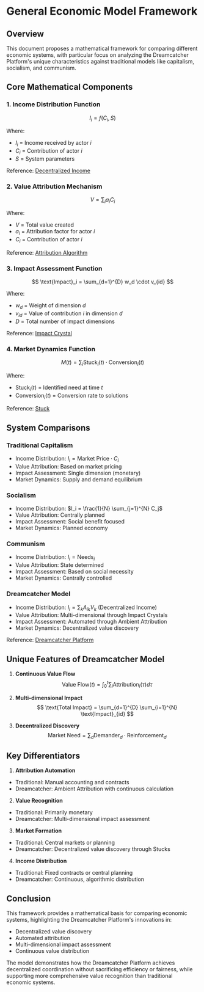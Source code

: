 # General Economic Model Framework

## Overview

This document proposes a mathematical framework for comparing different economic systems, with particular focus on analyzing the Dreamcatcher Platform's unique characteristics against traditional models like capitalism, socialism, and communism.

## Core Mathematical Components

### 1. Income Distribution Function
$$
I_i = f(C_i, S)
$$

Where:
- $I_i$ = Income received by actor $i$
- $C_i$ = Contribution of actor $i$
- $S$ = System parameters

Reference: [Decentralized Income](decentralized-income.md)

### 2. Value Attribution Mechanism
$$
V = \sum_{i} a_i C_i
$$

Where:
- $V$ = Total value created
- $a_i$ = Attribution factor for actor $i$
- $C_i$ = Contribution of actor $i$

Reference: [Attribution Algorithm](attribution-algorithm.md)

### 3. Impact Assessment Function
$$
\text{Impact}_i = \sum_{d=1}^{D} w_d \cdot v_{id}
$$

Where:
- $w_d$ = Weight of dimension $d$
- $v_{id}$ = Value of contribution $i$ in dimension $d$
- $D$ = Total number of impact dimensions

Reference: [Impact Crystal](impact-crystal.md)

### 4. Market Dynamics Function
$$
M(t) = \sum_{i} \text{Stuck}_i(t) \cdot \text{Conversion}_i(t)
$$

Where:
- $\text{Stuck}_i(t)$ = Identified need at time $t$
- $\text{Conversion}_i(t)$ = Conversion rate to solutions

Reference: [Stuck](stuck.md)

## System Comparisons

### Traditional Capitalism
- Income Distribution: $I_i = \text{Market Price} \cdot C_i$
- Value Attribution: Based on market pricing
- Impact Assessment: Single dimension (monetary)
- Market Dynamics: Supply and demand equilibrium

### Socialism
- Income Distribution: $I_i = \frac{1}{N} \sum_{j=1}^{N} C_j$
- Value Attribution: Centrally planned
- Impact Assessment: Social benefit focused
- Market Dynamics: Planned economy

### Communism
- Income Distribution: $I_i = \text{Needs}_i$
- Value Attribution: State determined
- Impact Assessment: Based on social necessity
- Market Dynamics: Centrally controlled

### Dreamcatcher Model
- Income Distribution: $I_i = \sum_{k} A_{ik} V_k$ (Decentralized Income)
- Value Attribution: Multi-dimensional through Impact Crystals
- Impact Assessment: Automated through Ambient Attribution
- Market Dynamics: Decentralized value discovery

Reference: [Dreamcatcher Platform](dreamcatcher-platform.md)

## Unique Features of Dreamcatcher Model

1. **Continuous Value Flow**
$$
\text{Value Flow}(t) = \int_{0}^{t} \sum_{i} \text{Attribution}_i(\tau) d\tau
$$

2. **Multi-dimensional Impact**
$$
\text{Total Impact} = \sum_{d=1}^{D} \sum_{i=1}^{N} \text{Impact}_{id}
$$

3. **Decentralized Discovery**
$$
\text{Market Need} = \sum_{d} \text{Demander}_d \cdot \text{Reinforcement}_d
$$

## Key Differentiators

1. **Attribution Automation**
- Traditional: Manual accounting and contracts
- Dreamcatcher: Ambient Attribution with continuous calculation

2. **Value Recognition**
- Traditional: Primarily monetary
- Dreamcatcher: Multi-dimensional impact assessment

3. **Market Formation**
- Traditional: Central markets or planning
- Dreamcatcher: Decentralized value discovery through Stucks

4. **Income Distribution**
- Traditional: Fixed contracts or central planning
- Dreamcatcher: Continuous, algorithmic distribution

## Conclusion

This framework provides a mathematical basis for comparing economic systems, highlighting the Dreamcatcher Platform's innovations in:
- Decentralized value discovery
- Automated attribution
- Multi-dimensional impact assessment
- Continuous value distribution

The model demonstrates how the Dreamcatcher Platform achieves decentralized coordination without sacrificing efficiency or fairness, while supporting more comprehensive value recognition than traditional economic systems.
